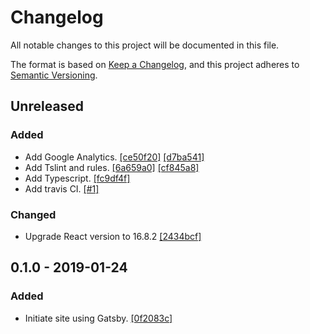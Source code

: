 # Changelog
All notable changes to this project will be documented in this file.

The format is based on [Keep a Changelog](https://keepachangelog.com/en/1.0.0/),
and this project adheres to [Semantic Versioning](https://semver.org/spec/v2.0.0.html).

## Unreleased
### Added
- Add Google Analytics. [[ce50f20]](https://github.com/aofleejay/aofleejay.com/commit/ce50f205c2d7332425a1514d378e9ebaa5675d23) [[d7ba541]](https://github.com/aofleejay/aofleejay.com/commit/d7ba541d1c8a7fbbaadf2828cd6369bb2f0cf7f4)
- Add Tslint and rules. [[6a659a0]](https://github.com/aofleejay/aofleejay.com/commit/6a659a05ac64c2f8bba9f030ade0a75fea55279a) [[cf845a8]](https://github.com/aofleejay/aofleejay.com/commit/cf845a84f19e7d0d5c55785ed90d9f213f023856)
- Add Typescript. [[fc9df4f]](https://github.com/aofleejay/aofleejay.com/commit/fc9df4f3ac922daacb3b0ea10b1fc6d8949b3430)
- Add travis CI. [[#1]](https://github.com/aofleejay/aofleejay.com/pull/1)

### Changed
- Upgrade React version to 16.8.2 [[2434bcf]](https://github.com/aofleejay/aofleejay.com/commit/2434bcf03c4f12181b8481f9c6ddf3936b4496f8)

## 0.1.0 - 2019-01-24
### Added
- Initiate site using Gatsby. [[0f2083c]](https://github.com/aofleejay/aofleejay.com/commit/0f2083cfaba60dd0b82184db48a663bed0c33469)
